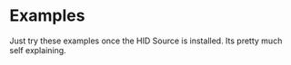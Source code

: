 Examples
========

Just try these examples once the HID Source is installed. Its pretty much self explaining.